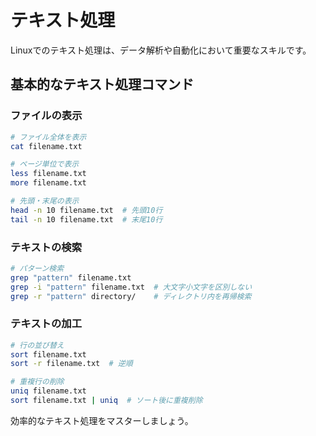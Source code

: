 # テキスト処理

Linuxでのテキスト処理は、データ解析や自動化において重要なスキルです。

## 基本的なテキスト処理コマンド

### ファイルの表示

```bash
# ファイル全体を表示
cat filename.txt

# ページ単位で表示
less filename.txt
more filename.txt

# 先頭・末尾の表示
head -n 10 filename.txt  # 先頭10行
tail -n 10 filename.txt  # 末尾10行
```

### テキストの検索

```bash
# パターン検索
grep "pattern" filename.txt
grep -i "pattern" filename.txt  # 大文字小文字を区別しない
grep -r "pattern" directory/    # ディレクトリ内を再帰検索
```

### テキストの加工

```bash
# 行の並び替え
sort filename.txt
sort -r filename.txt  # 逆順

# 重複行の削除
uniq filename.txt
sort filename.txt | uniq  # ソート後に重複削除
```

効率的なテキスト処理をマスターしましょう。